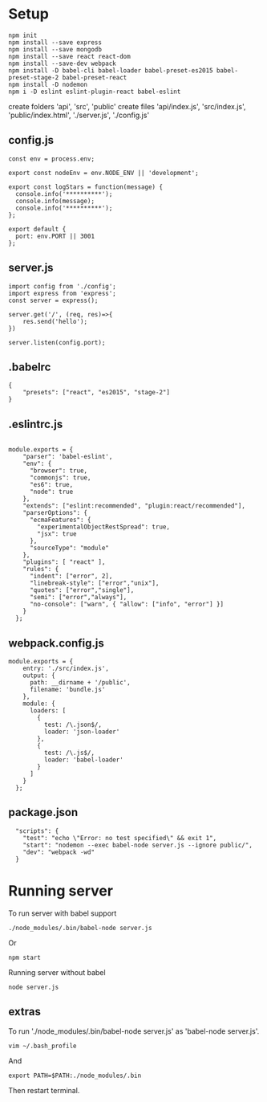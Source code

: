  # Setup

 ```
 npm init
 npm install --save express
 npm install --save mongodb
 npm install --save react react-dom
 npm install --save-dev webpack
 npm install -D babel-cli babel-loader babel-preset-es2015 babel-preset-stage-2 babel-preset-react
 npm install -D nodemon
 npm i -D eslint eslint-plugin-react babel-eslint
```

create folders 'api', 'src', 'public'
create files 'api/index.js', 'src/index.js', 'public/index.html', './server.js', './config.js'

## config.js

```
const env = process.env;

export const nodeEnv = env.NODE_ENV || 'development';

export const logStars = function(message) {
  console.info('**********');
  console.info(message);
  console.info('**********');
};

export default {
  port: env.PORT || 3001
};
```
## server.js

```
import config from './config';
import express from 'express';
const server = express();

server.get('/', (req, res)=>{
    res.send('hello');
})

server.listen(config.port);
```

## .babelrc

```
{
    "presets": ["react", "es2015", "stage-2"]
}
```

## .eslintrc.js

```

module.exports = {
    "parser": 'babel-eslint',
    "env": {
      "browser": true,
      "commonjs": true,
      "es6": true,
      "node": true
    },
    "extends": ["eslint:recommended", "plugin:react/recommended"],
    "parserOptions": {
      "ecmaFeatures": {
        "experimentalObjectRestSpread": true,
        "jsx": true
      },
      "sourceType": "module"
    },
    "plugins": [ "react" ],
    "rules": {
      "indent": ["error", 2],
      "linebreak-style": ["error","unix"],
      "quotes": ["error","single"],
      "semi": ["error","always"],
      "no-console": ["warn", { "allow": ["info", "error"] }]
    }
  };
```


## webpack.config.js

```
module.exports = {
    entry: './src/index.js',
    output: {
      path: __dirname + '/public',
      filename: 'bundle.js'
    },
    module: {
      loaders: [
        {
          test: /\.json$/,
          loader: 'json-loader'
        },
        {
          test: /\.js$/,
          loader: 'babel-loader'
        }
      ]
    }
  };

```



## package.json

```
  "scripts": {
    "test": "echo \"Error: no test specified\" && exit 1",
    "start": "nodemon --exec babel-node server.js --ignore public/",
    "dev": "webpack -wd"
  }
```
# Running server

To run server with babel support

```
./node_modules/.bin/babel-node server.js
```

Or

```
npm start
```

Running server without babel

```
node server.js

```

## extras

To run './node_modules/.bin/babel-node server.js' as 'babel-node server.js'.

```
vim ~/.bash_profile
```

And

```
export PATH=$PATH:./node_modules/.bin
```

Then restart terminal.
